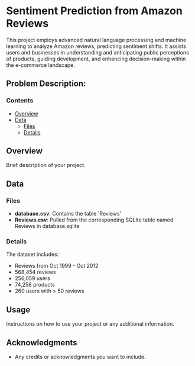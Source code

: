 # Sentiment Prediction from Amazon Reviews

This project employs advanced natural language processing and machine learning to analyze Amazon reviews, predicting sentiment shifts. It assists users and businesses in understanding and anticipating public perceptions of products, guiding development, and enhancing decision-making within the e-commerce landscape.

## Problem Description:

### Contents

- [Overview](#overview)
- [Data](#data)
  - [Files](#files)
  - [Details](#details)

## Overview

Brief description of your project.

## Data

### Files

- **database.csv**: Contains the table 'Reviews'
- **Reviews.csv**: Pulled from the corresponding SQLite table named Reviews in database.sqlite

### Details

The dataset includes:
- Reviews from Oct 1999 - Oct 2012
- 568,454 reviews
- 256,059 users
- 74,258 products
- 260 users with > 50 reviews

## Usage

Instructions on how to use your project or any additional information.

## Acknowledgments

- Any credits or acknowledgments you want to include.

